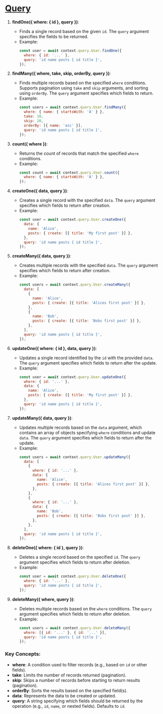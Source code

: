 # [Query](https://keystonejs.com/docs/context/overview)

1. **findOne({ where: { id }, query })**:  
   - Finds a single record based on the given `id`. The `query` argument specifies the fields to be returned.
   - Example:  
     ```javascript
     const user = await context.query.User.findOne({
       where: { id: '...' },
       query: 'id name posts { id title }',
     });
     ```

2. **findMany({ where, take, skip, orderBy, query })**:  
   - Finds multiple records based on the specified `where` conditions. Supports pagination using `take` and `skip` arguments, and sorting using `orderBy`. The `query` argument specifies which fields to return.
   - Example:  
     ```javascript
     const users = await context.query.User.findMany({
       where: { name: { startsWith: 'A' } },
       take: 10,
       skip: 20,
       orderBy: [{ name: 'asc' }],
       query: 'id name posts { id title }',
     });
     ```

3. **count({ where })**:  
   - Returns the count of records that match the specified `where` conditions.
   - Example:  
     ```javascript
     const count = await context.query.User.count({
       where: { name: { startsWith: 'A' } },
     });
     ```

4. **createOne({ data, query })**:  
   - Creates a single record with the specified `data`. The `query` argument specifies which fields to return after creation.
   - Example:  
     ```javascript
     const user = await context.query.User.createOne({
       data: {
         name: 'Alice',
         posts: { create: [{ title: 'My first post' }] },
       },
       query: 'id name posts { id title }',
     });
     ```

5. **createMany({ data, query })**:  
   - Creates multiple records with the specified `data`. The `query` argument specifies which fields to return after creation.
   - Example:  
     ```javascript
     const users = await context.query.User.createMany({
       data: [
         {
           name: 'Alice',
           posts: { create: [{ title: 'Alices first post' }] },
         },
         {
           name: 'Bob',
           posts: { create: [{ title: 'Bobs first post' }] },
         },
       ],
       query: 'id name posts { id title }',
     });
     ```

6. **updateOne({ where: { id }, data, query })**:  
   - Updates a single record identified by the `id` with the provided `data`. The `query` argument specifies which fields to return after the update.
   - Example:  
     ```javascript
     const user = await context.query.User.updateOne({
       where: { id: '...' },
       data: {
         name: 'Alice',
         posts: { create: [{ title: 'My first post' }] },
       },
       query: 'id name posts { id title }',
     });
     ```

7. **updateMany({ data, query })**:  
   - Updates multiple records based on the `data` argument, which contains an array of objects specifying `where` conditions and update `data`. The `query` argument specifies which fields to return after the update.
   - Example:  
     ```javascript
     const users = await context.query.User.updateMany({
       data: [
         {
           where: { id: '...' },
           data: {
             name: 'Alice',
             posts: { create: [{ title: 'Alices first post' }] },
           },
         },
         {
           where: { id: '...' },
           data: {
             name: 'Bob',
             posts: { create: [{ title: 'Bobs first post' }] },
           },
         },
       ],
       query: 'id name posts { id title }',
     });
     ```

8. **deleteOne({ where: { id }, query })**:  
   - Deletes a single record based on the specified `id`. The `query` argument specifies which fields to return after deletion.
   - Example:  
     ```javascript
     const user = await context.query.User.deleteOne({
       where: { id: '...' },
       query: 'id name posts { id title }',
     });
     ```

9. **deleteMany({ where, query })**:  
   - Deletes multiple records based on the `where` conditions. The `query` argument specifies which fields to return after deletion.
   - Example:  
     ```javascript
     const users = await context.query.User.deleteMany({
       where: [{ id: '...' }, { id: '...' }],
       query: 'id name posts { id title }',
     });
     ```

### Key Concepts:
- **where**: A condition used to filter records (e.g., based on `id` or other fields).
- **take**: Limits the number of records returned (pagination).
- **skip**: Skips a number of records before starting to return results (pagination).
- **orderBy**: Sorts the results based on the specified field(s).
- **data**: Represents the data to be created or updated.
- **query**: A string specifying which fields should be returned by the operation (e.g., `id`, `name`, or nested fields). Defaults to `id`.